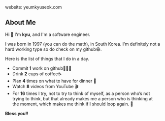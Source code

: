 website: yeumkyuseok.com

## About Me


Hi 👋 I'm **kyu**, and I'm a software engineer.



I was born in 1997 (you can do the math), in South Korea.
I'm definitely not a hard working type so do check on my github😆. 




Here is the list of things that I do in a day.
* Commit **1** work on github👨🏻‍💻
* Drink **2** cups of coffee☕️
* Plan **4** times on what to have for dinner 🍔
* Watch **8** videos from YouTube  🎬
* For **16** times I try, not to try to think of myself, as a person who’s not trying to think, but that already makes me a person who is thinking at the moment, which makes me think if I should loop again. 🤔



**Bless you!!**
